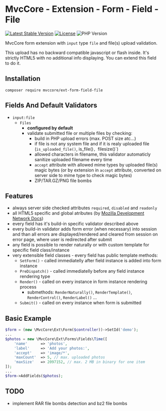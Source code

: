 # MvcCore - Extension - Form - Field - File

[![Latest Stable Version](https://img.shields.io/badge/Stable-v5.1.5-brightgreen.svg?style=plastic)](https://github.com/mvccore/ext-form-field-file/releases)
[![License](https://img.shields.io/badge/License-BSD%203-brightgreen.svg?style=plastic)](https://mvccore.github.io/docs/mvccore/5.0.0/LICENSE.md)
![PHP Version](https://img.shields.io/badge/PHP->=5.4-brightgreen.svg?style=plastic)

MvcCore form extension with `input` type `file` and file(s) upload validation.

This upload has no backward compatible javascript or flash inside. It's strictly 
HTML5 with no additional info displaying. You can extend this field to do it.


## Installation
```shell
composer require mvccore/ext-form-field-file
```

## Fields And Default Validators
- `input:file`
	- `Files`
		- **configured by default**
		- validate submitted file or multiple files by checking:
			- build in PHP upload errors (max. POST size atc...)
			- if file is not any system file and if it is realy uploaded file (`is_uploaded_file()`, is_file()`, `filesize()`)
			- allowed characters in filename, this validator automaticly sanitize uploaded filename every time
			- `accept` attribute with allowed mime types by uploaded file(s) magic bytes
			  (or by extension in `accept` attribute, converted on server side to mime type to check magic bytes)
			- ZIP/TAR.GZ/PNG file bombs
			  
## Features
- always server side checked attributes `required`, `disabled` and `readonly`
- all HTML5 specific and global atributes (by [Mozilla Development Network Docs](https://developer.mozilla.org/en-US/docs/Web/HTML/Reference))
- every field has it's build-in specific validator described above
- every build-in validator adds form error (when necessary) into session
  and than all errors are displayed/rendered and cleared from session on error page, 
  where user is redirected after submit
- any field is possible to render naturally or with custom template for specific field class/instance
- very extensible field classes - every field has public template methods:
	- `SetForm()`		- called immediatelly after field instance is added into form instance
	- `PreDispatch()`	- called immediatelly before any field instance rendering type
	- `Render()`		- called on every instance in form instance rendering process
		- submethods: `RenderNaturally()`, `RenderTemplate()`, `RenderControl()`, `RenderLabel()` ...
	- `Submit()`		- called on every instance when form is submitted

## Basic Example

```php
$form = (new \MvcCore\Ext\Form($controller))->SetId('demo');
...
$photos = new \MvcCore\Ext\Forms\Fields\Time([
	'name'		=> 'photos',
	'label'		=> 'Add your photos:',
	'accept'	=> 'image/*',
	'maxCount'	=> 5, // max. uploaded photos
	'maxSize'	=> 2097152, // max. 2 MB in binary for one item
]);
...
$form->AddFields($photos);
```

## TODO
- implement RAR file bombs detection and bz2 file bombs